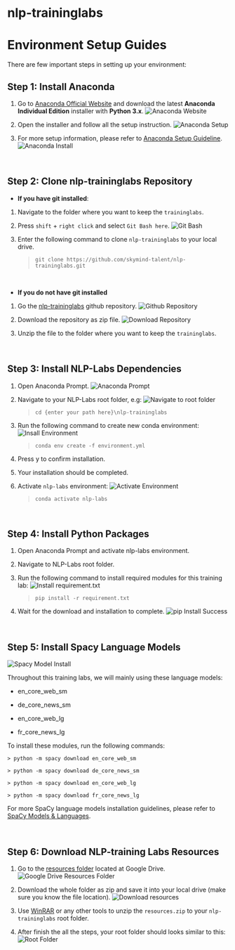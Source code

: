 # nlp-traininglabs

# Environment Setup Guides
There are few important steps in setting up your environment:

## Step 1: Install Anaconda



1. Go to [Anaconda Official Website](https://www.anaconda.com/products/individual) and download the latest **Anaconda Individual Edition** installer with **Python 3.x**.
![Anaconda Website](images/anaconda.png)

2. Open the installer and follow all the setup instruction.
![Anaconda Setup](images/anaconda_setup.png)

3. For more setup information, please refer to [Anaconda Setup Guideline](https://docs.anaconda.com/anaconda/install/windows/).
![Anaconda Install](images/anaconda_install.png)

<br>

## Step 2: Clone nlp-traininglabs Repository

- **If you have git installed**:
1. Navigate to the folder where you want to keep the `traininglabs`.

2. Press `shift` + `right click` and select `Git Bash here`.
![Git Bash](images/gitBash.png)

3. Enter the following command to clone `nlp-traininglabs` to your local drive.

    > `git clone https://github.com/skymind-talent/nlp-traininglabs.git`

<br>

- **If you do not have git installed**
1. Go the [nlp-traininglabs](https://github.com/skymind-talent/nlp-traininglabs) github repository.
![Github Repository](images/githubRepo.png)

2. Download the repository as zip file.
![Download Repository](images/download_repo.png)

3. Unzip the file to the folder where you want to keep the `traininglabs`.

<br>

## Step 3: Install NLP-Labs Dependencies

1. Open Anaconda Prompt.
![Anaconda Prompt](images/anaconda_prompt.png)

2. Navigate to your NLP-Labs root folder, e.g:
![Navigate to root folder](images/root_folder.png)
    > `cd {enter your path here}\nlp-traininglabs`

3. Run the following command to create new conda environment: 
![Insall Environment](images/install_env.png)
    > `conda env create -f environment.yml`

4. Press y to confirm installation.

5. Your installation should be completed.

6. Activate `nlp-labs` environment:
![Activate Environment](images/activate_env.png)
    > `conda activate nlp-labs`

<br>

## Step 4: Install Python Packages

1. Open Anaconda Prompt and activate nlp-labs environment.

2. Navigate to NLP-Labs root folder.

3. Run the following command to install required modules for this training lab:
![Install requirement.txt](images/activate_env_2.png)
    > `pip install -r requirement.txt`

4. Wait for the download and installation to complete.
![pip Install Success](images/install_success.png)

<br>

## Step 5: Install Spacy Language Models

![Spacy Model Install](images/spacy_install.png)

Throughout this training labs, we will mainly using these language models:

- en_core_web_sm

- de_core_news_sm

- en_core_web_lg

- fr_core_news_lg


To install these modules, run the following commands:

    > python -m spacy download en_core_web_sm

    > python -m spacy download de_core_news_sm

    > python -m spacy download en_core_web_lg

    > python -m spacy download fr_core_news_lg

For more SpaCy language models installation guidelines, please refer to [SpaCy Models & Languages](https://spacy.io/usage/models).

<br>

## Step 6: Download NLP-training Labs Resources

1. Go to the [resources folder](https://drive.google.com/drive/folders/1_JV6NpYNvKjvfD4yHqO2mKvsrRYUCj3I?usp=sharing) located at Google Drive.
![Google Drive Resources Folder](images/resources.png)

2. Download the whole folder as zip and save it into your local drive (make sure you know the file location).
![Download resources](images/download_resources.png)

3. Use [WinRAR](https://www.win-rar.com/start.html?&L=0) or any other tools to unzip the `resources.zip` to your `nlp-traininglabs` root folder.

4. After finish the all the steps, your root folder should looks similar to this:
![Root Folder](images/root_folder_2.png)